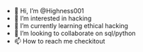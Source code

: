 - 👋 Hi, I’m @Highness001
- 👀 I’m interested in hacking
- 🌱 I’m currently learning ethical hacking
- 💞️ I’m looking to collaborate on sql/python
- 📫 How to reach me checkitout

<!---
Highness001/Highness001 is a ✨ special ✨ repository because its `README.md` (this file) appears on your GitHub profile.
You can click the Preview link to take a look at your changes.
--->
